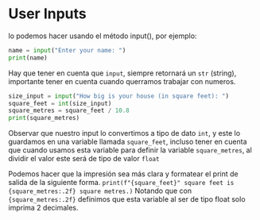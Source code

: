 # User Inputs

lo podemos hacer usando el método input(), por ejemplo:

```python
name = input("Enter your name: ")
print(name)
```

Hay que tener en cuenta que `input`, siempre retornará un `str` (string), importante tener en cuenta cuando querramos trabajar con numeros.

```python
size_input = input("How big is your house (in square feet): ")
square_feet = int(size_input)
square_metres = square_feet / 10.8
print(square_metres)
```

Observar que nuestro input lo convertimos a tipo de dato `int`, y este lo guardamos en una variable llamada `square_feet`, incluso tener en cuenta que cuando usamos esta variable para definir la variable `square_metres`, al dividir el valor este será de tipo de valor `float`

Podemos hacer que la impresión sea más clara y formatear el print de salida de la siguiente forma.
`print(f"{square_feet}" square feet is {square_metres:.2f} square metres.)`
Notando que con `{square_metres:.2f}` definimos que esta variable al ser de tipo float solo imprima 2 decimales.